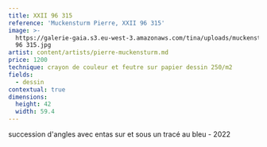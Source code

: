 ```yaml
---
title: XXII 96 315
reference: 'Muckensturm Pierre, XXII 96 315'
image: >-
  https://galerie-gaia.s3.eu-west-3.amazonaws.com/tina/uploads/muckensturm-pierre/galerie-gaia-muckensturm-XXII
  96 315.jpg
artist: content/artists/pierre-muckensturm.md
price: 1200
technique: crayon de couleur et feutre sur papier dessin 250/m2
fields:
  - dessin
contextual: true
dimensions:
  height: 42
  width: 59.4
---
```


succession d'angles avec entas sur et sous un tracé au bleu - 2022
